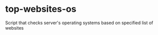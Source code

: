 # top-websites-os
Script that checks server's operating systems based on specified list of websites
